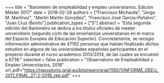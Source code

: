 +++
title = "Barómetro de empleabilidad y empleo universitarios. Edición Máster 2017"
date = 2018-02-28
authors = ["Francisco Michavila", "Jorge M. Martínez", "Martín Martín-González", "Francisco José García-Peñalvo", "Juan Cruz-Benito"]
publication_types = ["5"]
abstract = "Esta segunda edición del Barómetro se dedica a los títulos oficiales de máster universitario (segundo ciclo de las enseñanzas universitarias en el marco del Espacio Europeo de Educación Superior). Concretamente, se recogió información administrativa de 47182 personas que habían finalizado dichos estudios en alguna de las universidades españolas participantes en el proyecto durante el curso académico 2013/2014, de las cuales se encuestó a 6738."
selected = false
publication = "Observatorio de Empleabilidad y Empleo Universitarios, 2018"
url_pdf="https://repositorio.grial.eu/bitstream/grial/1165/1/INFORME_OEEU_2017_FINAL_27-2-2018_rep.pdf"
+++
